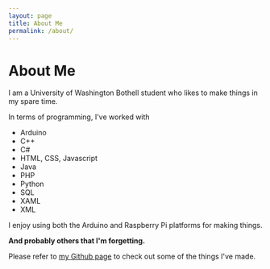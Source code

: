 ```yaml
---
layout: page
title: About Me
permalink: /about/
---
```


# About Me

I am a University of Washington Bothell student who likes to make things in my spare time.

In terms of programming, I've worked with
- Arduino
- C++
- C#
- HTML, CSS, Javascript
- Java
- PHP
- Python
- SQL
- XAML
- XML

I enjoy using both the Arduino and Raspberry Pi platforms for making things.

__And probably others that I'm forgetting.__

Please refer to [my Github page](https://github.com/chris-johnston) to check out some of the things I've made.